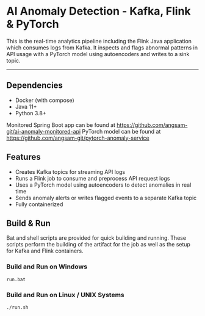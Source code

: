 # AI Anomaly Detection - Kafka, Flink & PyTorch

This is the real-time analytics pipeline including the Flink Java application which consumes logs from Kafka. It inspects and flags abnormal patterns in API usage with a PyTorch model using autoencoders and writes to a sink topic. 

---

## Dependencies

- Docker (with compose)
- Java 11+
- Python 3.8+

Monitored Spring Boot app can be found at https://github.com/angsam-git/ai-anomaly-monitored-api
PyTorch model can be found at https://github.com/angsam-git/pytorch-anomaly-service

## Features

- Creates Kafka topics for streaming API logs
- Runs a Flink job to consume and preprocess API request logs
- Uses a PyTorch model using autoencoders to detect anomalies in real time
- Sends anomaly alerts or writes flagged events to a separate Kafka topic
- Fully containerized

## Build & Run

Bat and shell scripts are provided for quick building and running. These scripts perform the building of the artifact for the job as well as the setup for Kafka and Flink containers.

### Build and Run on Windows

```batch
run.bat
```

### Build and Run on Linux / UNIX Systems
```bash
./run.sh
```
